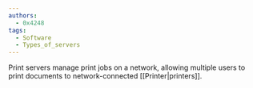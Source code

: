```yaml
---
authors: 
  - 0x4248
tags:
  - Software
  - Types_of_servers
---
```

Print servers manage print jobs on a network, allowing multiple users to print documents to network-connected [[Printer|printers]].
